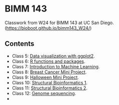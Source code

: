 # BIMM 143
Classwork from W24 for BIMM 143 at UC San Diego.
(https://bioboot.github.io/bimm143_W24/)

## Contents

- Class 5: [Data visualization with ggplot2](https://github.com/nehardeshpande/bimm143/blob/main/Class05/class05.pdf).
- Class 6: [R functions and packages](https://github.com/nehardeshpande/bimm143/blob/main/Class%206%20lab%20sheet.pdf).
- Class 7: [Introduction to Machine Learning](https://github.com/nehardeshpande/bimm143/blob/main/Class07.pdf).
- Class 8: [Breast Cancer Mini Project](https://github.com/nehardeshpande/bimm143/blob/main/Class-08.pdf).
- Class 9: [Halloween Mini Project](https://github.com/nehardeshpande/bimm143/blob/main/Class%2009.pdf).
- Class 10: [Structural Bioinformatics 1](https://github.com/nehardeshpande/bimm143/blob/main/Class-10.pdf).
- Class 11: [Structural Bioinformatics 2](https://github.com/nehardeshpande/bimm143/blob/main/Class-11.pdf).
- Class 12: [Genome sequencing]().
- 
